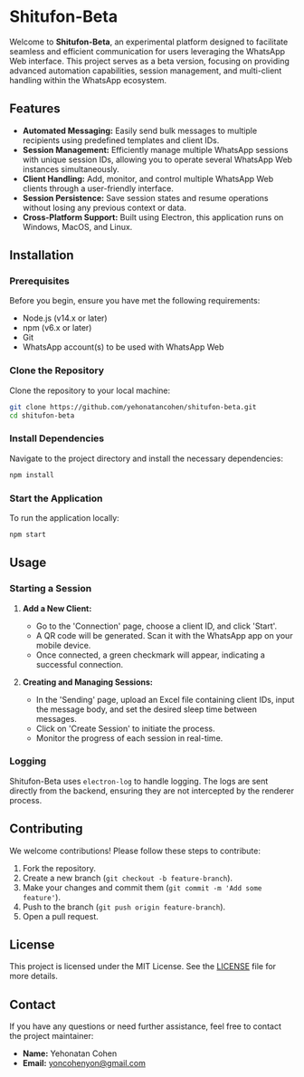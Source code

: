# Shitufon-Beta

Welcome to **Shitufon-Beta**, an experimental platform designed to facilitate seamless and efficient communication for users leveraging the WhatsApp Web interface. This project serves as a beta version, focusing on providing advanced automation capabilities, session management, and multi-client handling within the WhatsApp ecosystem.

## Features

- **Automated Messaging:** Easily send bulk messages to multiple recipients using predefined templates and client IDs.
- **Session Management:** Efficiently manage multiple WhatsApp sessions with unique session IDs, allowing you to operate several WhatsApp Web instances simultaneously.
- **Client Handling:** Add, monitor, and control multiple WhatsApp Web clients through a user-friendly interface.
- **Session Persistence:** Save session states and resume operations without losing any previous context or data.
- **Cross-Platform Support:** Built using Electron, this application runs on Windows, MacOS, and Linux.

## Installation

### Prerequisites

Before you begin, ensure you have met the following requirements:

- Node.js (v14.x or later)
- npm (v6.x or later)
- Git
- WhatsApp account(s) to be used with WhatsApp Web

### Clone the Repository

Clone the repository to your local machine:

```bash
git clone https://github.com/yehonatancohen/shitufon-beta.git
cd shitufon-beta
```

### Install Dependencies

Navigate to the project directory and install the necessary dependencies:

```bash
npm install
```

### Start the Application

To run the application locally:

```bash
npm start
```

## Usage

### Starting a Session

1. **Add a New Client:**
   - Go to the 'Connection' page, choose a client ID, and click 'Start'.
   - A QR code will be generated. Scan it with the WhatsApp app on your mobile device.
   - Once connected, a green checkmark will appear, indicating a successful connection.

2. **Creating and Managing Sessions:**
   - In the 'Sending' page, upload an Excel file containing client IDs, input the message body, and set the desired sleep time between messages.
   - Click on 'Create Session' to initiate the process.
   - Monitor the progress of each session in real-time.

### Logging

Shitufon-Beta uses `electron-log` to handle logging. The logs are sent directly from the backend, ensuring they are not intercepted by the renderer process.

## Contributing

We welcome contributions! Please follow these steps to contribute:

1. Fork the repository.
2. Create a new branch (`git checkout -b feature-branch`).
3. Make your changes and commit them (`git commit -m 'Add some feature'`).
4. Push to the branch (`git push origin feature-branch`).
5. Open a pull request.

## License

This project is licensed under the MIT License. See the [LICENSE](LICENSE) file for more details.

## Contact

If you have any questions or need further assistance, feel free to contact the project maintainer:

- **Name:** Yehonatan Cohen
- **Email:** yoncohenyon@gmail.com
